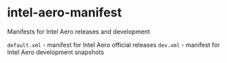 # intel-aero-manifest

Manifests for Intel Aero releases and development

`default.xml` - manifest for Intel Aero official releases
`dev.xml` - manifest for Intel Aero development snapshots

